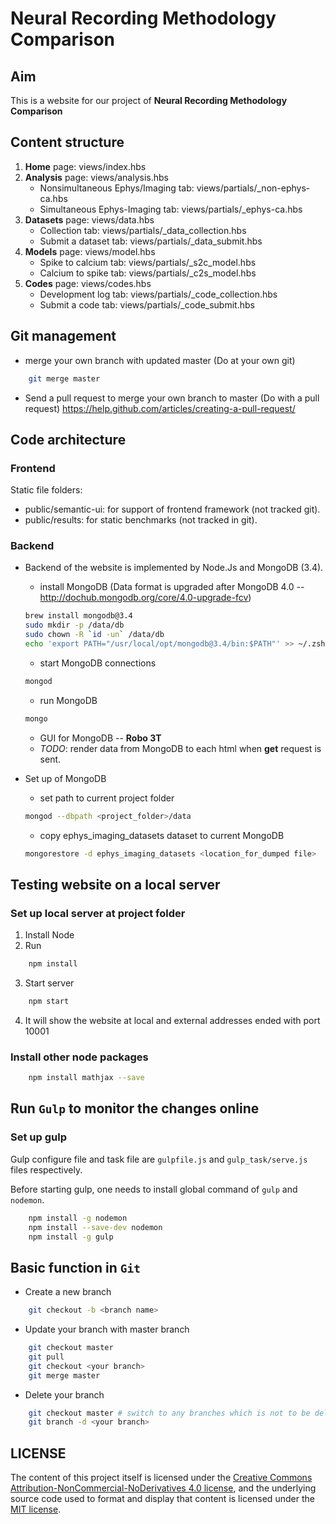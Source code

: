 # Neural Recording Methodology Comparison

## Aim
This is a website for our project of __Neural Recording Methodology Comparison__

## Content structure
1. __Home__ page: views/index.hbs
2. __Analysis__ page: views/analysis.hbs
    * Nonsimultaneous Ephys/Imaging tab: views/partials/\_non-ephys-ca.hbs    
    * Simultaneous Ephys-Imaging tab: views/partials/\_ephys-ca.hbs
3. __Datasets__ page: views/data.hbs
    * Collection tab: views/partials/\_data\_collection.hbs
    * Submit a dataset tab: views/partials/\_data\_submit.hbs
4. __Models__ page: views/model.hbs
    * Spike to calcium tab: views/partials/\_s2c\_model.hbs
    * Calcium to spike tab: views/partials/\_c2s\_model.hbs
5. __Codes__ page: views/codes.hbs
    * Development log tab: views/partials/\_code\_collection.hbs
    * Submit a code tab: views/partials/\_code\_submit.hbs

## Git management
* merge your own branch with updated master (Do at your own git)
```bash
    git merge master
```
* Send a pull request to merge your own branch to master (Do with a pull request)
https://help.github.com/articles/creating-a-pull-request/


## Code architecture
### Frontend
Static file folders:
* public/semantic-ui: for support of frontend framework (not tracked git).
* public/results: for static benchmarks (not tracked in git).

### Backend
* Backend of the website is implemented by Node.Js and MongoDB (3.4).
    * install MongoDB (Data format is upgraded after MongoDB 4.0 -- http://dochub.mongodb.org/core/4.0-upgrade-fcv)
    ```bash
    brew install mongodb@3.4
    sudo mkdir -p /data/db
    sudo chown -R `id -un` /data/db
    echo 'export PATH="/usr/local/opt/mongodb@3.4/bin:$PATH"' >> ~/.zshrc
    ```
    * start MongoDB connections
    ```bash
    mongod
    ```
    * run MongoDB
    ```bash
    mongo
    ```
    * GUI for MongoDB -- __Robo 3T__
    * _TODO_: render data from MongoDB to each html when __get__ request is sent.

* Set up of MongoDB
    * set path to current project folder
    ```bash
    mongod --dbpath <project_folder>/data
    ```
    * copy ephys_imaging_datasets dataset to current MongoDB
    ```bash
    mongorestore -d ephys_imaging_datasets <location_for_dumped file>
    ```

## Testing website on a local server

### Set up local server at project folder
1. Install Node
2. Run
```bash
    npm install
```
3. Start server
```bash
    npm start
```
4. It will show the website at local and external addresses ended with port 10001

### Install other node packages

```bash
    npm install mathjax --save
```

## Run `Gulp` to monitor the changes online

### Set up gulp
Gulp configure file and task file are `gulpfile.js` and `gulp_task/serve.js` files respectively.

Before starting gulp, one needs to install global command of `gulp` and `nodemon`.
```bash
    npm install -g nodemon
    npm install --save-dev nodemon
    npm install -g gulp
```

## Basic function in `Git`
* Create a new branch
```bash
    git checkout -b <branch name>
```

* Update your branch with master branch
```bash
    git checkout master
    git pull
    git checkout <your branch>
    git merge master
```

* Delete your branch
```bash
    git checkout master # switch to any branches which is not to be deleted
    git branch -d <your branch>
```

## LICENSE
The content of this project itself is licensed under the <a href="https://creativecommons.org/licenses/by-nc-nd/4.0/">Creative Commons Attribution-NonCommercial-NoDerivatives 4.0 license</a>, and the underlying source code used to format and display that content is licensed under the <a href="https://github.com/zqwei/Neural-Recording-Methodology-Comparison/blob/master/LICENSE.md">MIT license</a>.
